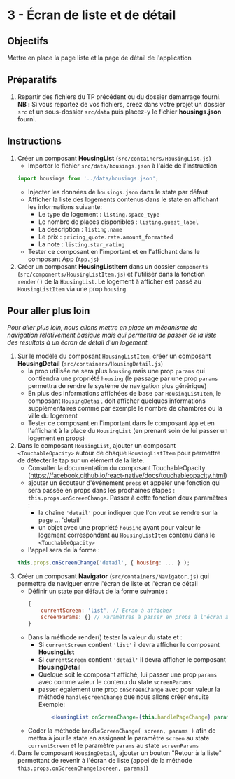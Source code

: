 # 3 - Écran de liste et de détail

## Objectifs

Mettre en place la page liste et la page de détail de l'application

## Préparatifs
1. Repartir des fichiers du TP précédent ou du dossier demarrage fourni. **NB :** Si vous repartez de vos fichiers, créez dans votre projet un dossier `src` et un sous-dossier `src/data` puis placez-y le fichier **housings.json** fourni.


## Instructions

1. Créer un composant **HousingList** (`src/containers/HousingList.js`)
    + Importer le fichier `src/data/housings.json` à l'aide de l'instruction
	```js
	import housings from '../data/housings.json';
	```
	+ Injecter les données de `housings.json` dans le state par défaut
    + Afficher la liste des logements contenus dans le state en affichant les informations suivante:
        - Le type de logement : `listing.space_type`
        - Le nombre de places disponibles : `listing.guest_label`
        - La description : `listing.name`
        - Le prix : `pricing_quote.rate.amount_formatted`
        - La note : `listing.star_rating`
    + Tester ce composant en l'important et en l'affichant dans le composant App (`App.js`)
1. Créer un composant **HousingListItem** dans un dossier `components` (`src/components/HousingListItem.js`) et l'utiliser dans la fonction `render()` de la `HousingList`. Le logement à afficher est passé au `HousingListItem` via une prop `housing`.

## Pour aller plus loin
*Pour aller plus loin, nous allons mettre en place un mécanisme de navigation relativement basique mais qui permettra de passer de la liste des résultats à un écran de détail d'un logement.*
1. Sur le modèle du composant `HousingListItem`, créer un composant **HousingDetail** (`src/containers/HousingDetail.js`)
	+ la prop utilisée ne sera plus `housing` mais une prop `params` qui contiendra une propriété `housing` (le passage par une prop `params` permettra de rendre le système de navigation plus générique)
    + En plus des informations affichées de base par `HousingListItem`, le composant `HousingDetail` doit afficher quelques informations supplémentaires comme par exemple le nombre de chambres ou la ville du logement
    + Tester ce composant en l'important dans le composant `App` et en l'affichant à la place du `HousingList` (en prenant soin de lui passer un logement en props)
1. Dans le composant `HousingList`, ajouter un composant `<TouchableOpacity>` autour de chaque `HousingListItem` pour permettre de détecter le tap sur un élément de la liste.
	+ Consulter la documentation du composant TouchableOpacity (https://facebook.github.io/react-native/docs/touchableopacity.html)
	+ ajouter un écouteur d'événement `press` et appeler une fonction qui sera passée en props dans les prochaines étapes :
	`this.props.onScreenChange`. Passer à cette fonction deux paramètres :
		- la chaîne `'detail'` pour indiquer que l'on veut se rendre sur la page ... 'detail'
		- un objet avec une propriété `housing` ayant pour valeur le logement correspondant au `HousingListItem` contenu dans le `<TouchableOpacity>`
	+ l'appel sera de la forme :
	```js
	this.props.onScreenChange('detail', { housing: ... } );
	```
1. Créer un composant **Navigator** (`src/containers/Navigator.js`) qui permettra de naviguer entre l'écran de liste et l'écran de détail
    + Définir un state par défaut de la forme suivante :
        ```js
        {
            currentScreen: 'list', // Ecran à afficher
            screenParams: {} // Paramètres à passer en props à l'écran affiché
        }
        ```
	+ Dans la méthode render() tester la valeur du state et :
		- Si `currentScreen` contient `'list'` il devra afficher le composant **HousingList**
		- Si `currentScreen` contient `'detail'` il devra afficher le composant **HousingDetail**
		- Quelque soit le composant affiché, lui passer une prop `params` avec comme valeur le contenu du state `screenParams`
		- passer également une prop `onScreenChange` avec pour valeur la méthode `handleScreenChange` que nous allons créer ensuite<br/>
		Exemple:
			```jsx
				<HousingList onScreenChange={this.handlePageChange} param={this.state.screenParams} />
			```
    + Coder la méthode `handleScreenChange( screen, params )` afin de mettra à jour le state en assignant le paramètre `screen` au state `currentScreen` et le paramètre `params` au state `screenParams`
1. Dans le composant `HousingDetail`, ajouter un bouton "Retour à la liste" permettant de revenir à l'écran de liste (appel de la méthode `this.props.onScreenChange(screen, params)`)